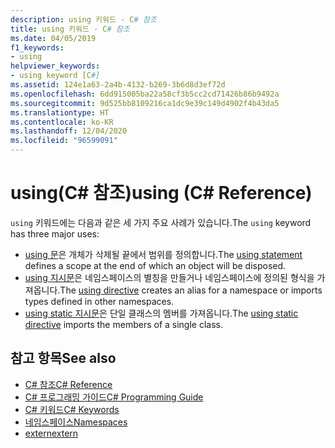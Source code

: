 ```yaml
---
description: using 키워드 - C# 참조
title: using 키워드 - C# 참조
ms.date: 04/05/2019
f1_keywords:
- using
helpviewer_keywords:
- using keyword [C#]
ms.assetid: 124e1a63-2a4b-4132-b269-3b6d8d3ef72d
ms.openlocfilehash: 6dd915005ba22a58cf3b5cc2cd71426b86b9492a
ms.sourcegitcommit: 9d525bb8109216ca1dc9e39c149d4902f4b43da5
ms.translationtype: HT
ms.contentlocale: ko-KR
ms.lasthandoff: 12/04/2020
ms.locfileid: "96599091"
---
```

# <a name="using-c-reference"></a><span data-ttu-id="4b732-103">using(C# 참조)</span><span class="sxs-lookup"><span data-stu-id="4b732-103">using (C# Reference)</span></span>

<span data-ttu-id="4b732-104">`using` 키워드에는 다음과 같은 세 가지 주요 사례가 있습니다.</span><span class="sxs-lookup"><span data-stu-id="4b732-104">The `using` keyword has three major uses:</span></span>

- <span data-ttu-id="4b732-105">[using 문](using-statement.md)은 개체가 삭제될 끝에서 범위를 정의합니다.</span><span class="sxs-lookup"><span data-stu-id="4b732-105">The [using statement](using-statement.md) defines a scope at the end of which an object will be disposed.</span></span>
- <span data-ttu-id="4b732-106">[using 지시문](using-directive.md)은 네임스페이스의 별칭을 만들거나 네임스페이스에 정의된 형식을 가져옵니다.</span><span class="sxs-lookup"><span data-stu-id="4b732-106">The [using directive](using-directive.md) creates an alias for a namespace or imports types defined in other namespaces.</span></span>
- <span data-ttu-id="4b732-107">[using static 지시문](using-static.md)은 단일 클래스의 멤버를 가져옵니다.</span><span class="sxs-lookup"><span data-stu-id="4b732-107">The [using static directive](using-static.md) imports the members of a single class.</span></span>

## <a name="see-also"></a><span data-ttu-id="4b732-108">참고 항목</span><span class="sxs-lookup"><span data-stu-id="4b732-108">See also</span></span>

- [<span data-ttu-id="4b732-109">C# 참조</span><span class="sxs-lookup"><span data-stu-id="4b732-109">C# Reference</span></span>](../index.md)
- [<span data-ttu-id="4b732-110">C# 프로그래밍 가이드</span><span class="sxs-lookup"><span data-stu-id="4b732-110">C# Programming Guide</span></span>](../../programming-guide/index.md)
- [<span data-ttu-id="4b732-111">C# 키워드</span><span class="sxs-lookup"><span data-stu-id="4b732-111">C# Keywords</span></span>](index.md)
- [<span data-ttu-id="4b732-112">네임스페이스</span><span class="sxs-lookup"><span data-stu-id="4b732-112">Namespaces</span></span>](../../programming-guide/namespaces/index.md)
- [<span data-ttu-id="4b732-113">extern</span><span class="sxs-lookup"><span data-stu-id="4b732-113">extern</span></span>](extern.md)
